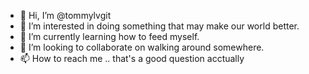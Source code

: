 - 👋 Hi, I’m @tommylvgit
- 👀 I’m interested in doing something that may make our world better.
- 🌱 I’m currently learning how to feed myself.
- 💞️ I’m looking to collaborate on walking around somewhere.
- 📫 How to reach me .. that's a good question acctually

<!---
tommylvgit/tommylvgit is a ✨ special ✨ repository because its `README.md` (this file) appears on your GitHub profile.
You can click the Preview link to take a look at your changes.
--->
